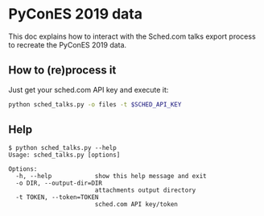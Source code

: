 # PyConES 2019 data

This doc explains how to interact with the Sched.com talks export process to recreate the PyConES 2019 data.


## How to (re)process it

Just get your sched.com API key and execute it:

```sh
python sched_talks.py -o files -t $SCHED_API_KEY
```

## Help

```
$ python sched_talks.py --help
Usage: sched_talks.py [options]

Options:
  -h, --help            show this help message and exit
  -o DIR, --output-dir=DIR
                        attachments output directory
  -t TOKEN, --token=TOKEN
                        sched.com API key/token

```